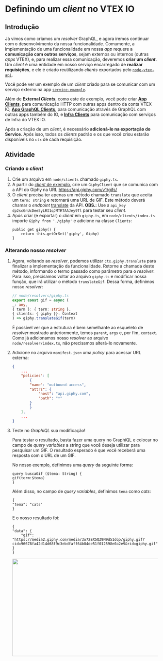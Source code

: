 # Definindo um *client* no VTEX IO

## Introdução
Já vimos como criamos um _resolver_ GraphQL, e agora iremos continuar com o desenvolvimento da nossa funcionalidade. Comumente, a implementação de uma funcionalidade em nossa *app* requere a **comunicação com outros serviços**, sejam externos ou internos (outras *apps* VTEX), e, para realizar essa comunicação, deveremos **criar um *client***. Um *client* é uma entidade em nosso serviço encarregado de **realizar requisições**, e ele é criado reutilizando *clients* exportados pelo [`node-vtex-api`](https://github.com/vtex/node-vtex-api).

Você pode ver um exemplo de um *client* criado para se comunicar com um serviço externo na app [`service-example`](https://github.com/vtex-apps/service-example/blob/ffd7a86f928f9931a9353215eebb764cb3150695/node/clients/status.ts).

Além de **External *Clients***, como este de exemplo, você pode criar **[App Clients](https://github.com/vtex/node-vtex-api/blob/d273aac28702a5bad6ebac4df9ddee69aba61350/src/clients/apps/AppClient.ts)**, para comunicação HTTP com outras apps dentro da conta VTEX IO, **[App GraphQL Clients](https://github.com/vtex/node-vtex-api/blob/d273aac28702a5bad6ebac4df9ddee69aba61350/src/clients/apps/AppGraphQLClient.ts)**, para comunicação através de GraphQL com outras apps também do IO, e **[Infra Clients](https://github.com/vtex/node-vtex-api/blob/d273aac28702a5bad6ebac4df9ddee69aba61350/src/clients/infra/InfraClient.ts)** para comunicação com serviços de Infra do VTEX IO.

Após a criação de um *client*, é necessário **adicioná-lo na exportação do Service**. Após isso, todos os *clients* padrão e os que você criou estarão disponívels no `ctx` de cada requisição.

## Atividade

### Criando o *client*
1. Crie um arquivo em `node/clients` chamado `giphy.ts`.
2. A partir do [*client* de exemplo](https://github.com/vtex-apps/service-example/blob/ffd7a86f928f9931a9353215eebb764cb3150695/node/clients/status.ts), crie um `GiphyClient` que se comunica com a API do Giphy na URL https://api.giphy.com/v1/gifs/
3. O *client* precisa ter apenas um método chamado `translate` que aceita um `term: string` e retornará uma URL de GIF. Este método deverá chamar o _endpoint_ [translate](https://developers.giphy.com/docs/api/endpoint#translate) da API. **OBS.:** Use a `api_key` `dp2scGnUcDee5yLRI1qJMTRTAAJey9Tl` para testar seu _client_.
4. Após criar (e exportar) o *client* em `giphy.ts`, em `node/clients/index.ts` importe `Giphy from './giphy'` e adicione na classe `Clients`:
    ```
    public get giphy() {
        return this.getOrSet('giphy', Giphy)
    }
    ```

### Alterando nosso *resolver*

1. Agora, voltando ao *resolver*, podemos utilizar `ctx.giphy.translate` para finalizar a implementação da funcionalidade. Retorne a chamada deste método, informando o termo passado como parâmetro para o _resolver_. Para isso, precisamos voltar ao arquivo `giphy.ts` e modificar nossa função, que  irá utilizar o método `translateGif`. Dessa forma, definimos nosso *resolver*:
    ```ts
    // node/resolvers/giphy.ts
    export const gif = async (
    _: any,
    { term }: { term: string },
    { clients: { giphy }}: Context
    ) => giphy.translateGif(term)
    ```
    É possível ver que a estrutura é bem semelhante ao esqueleto de *resolver* mostrado anteriormente, temos `parent`, `args` e, por fim, `context`. Como já adicionamos nosso *resolver* ao arquivo `node/resolver/index.ts`, não precisamos alterá-lo novamente.

6. Adicione no arquivo `manifest.json` uma *policy* para acessar URL externa:
    ```json
    {
        ...
        "policies": [
            {
            "name": "outbound-access",
            "attrs": {
                "host": "api.giphy.com",
                "path": "*"
            }
            }
        ],
        ...
    }
    ```

7. Teste no _GraphiQL_ sua modificação! 

    Para testar o resultado, basta fazer uma query no GraphiQL e colocar no campo de *query variables* a string que você deseja utilizar para pesquisar um GIF. O resultado esperado é que você receberá uma resposta com o URL de um GIF.

    No nosso exemplo, definimos uma *query* da seguinte forma:
    ```
    query buscaGif ($tema: String) {
    gif(term:$tema)
    }
    ```
    Além disso, no campo de *query variables*, definimos `tema` como *cats*:
    ```
    {
    "tema": "cats"
    }
    ```
    E o nosso resultado foi:
    ```
    {
    "data": {
        "gif": "https://media2.giphy.com/media/3o72EX5QZ9N9d51dqo/giphy.gif?cid=96678fa42d14d68f9c3ebdfaff64b84de51f012598e0a2e9&rid=giphy.gif"
    }
    }
    ```
    <img src="https://media2.giphy.com/media/3o72EX5QZ9N9d51dqo/giphy.gif?cid=96678fa42d14d68f9c3ebdfaff64b84de51f012598e0a2e9&rid=giphy.gif" width="600" height="320"/>


